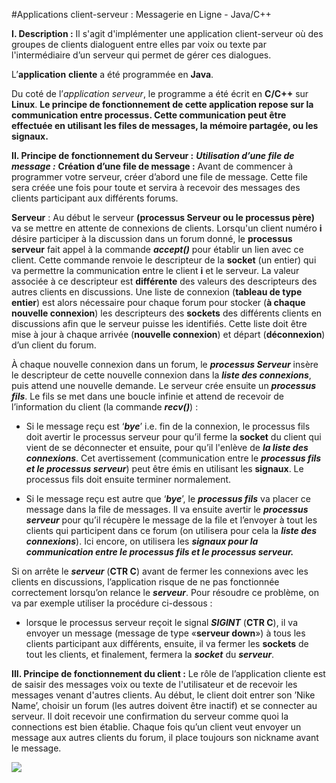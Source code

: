 #Applications client-serveur : Messagerie en Ligne - Java/C++

**I. Description :**
Il s'agit d'implémenter une application client-serveur où des groupes de clients
dialoguent entre elles par voix ou texte par l'intermédiaire d’un serveur qui permet de gérer ces dialogues.

L’**application** **cliente** a été programmée en **Java**.

Du coté de l’*application serveur*, le programme a été écrit en **C/C++** sur **Linux**. **Le principe de fonctionnement de cette application repose sur la communication entre processus. Cette communication peut être effectuée en utilisant les files de messages, la mémoire partagée, ou les signaux.**

**II. Principe de fonctionnement du Serveur :**
***Utilisation d’une file de message :***
**Création d’une file de message :** Avant de commencer à programmer votre serveur, créer d’abord une file de message. Cette file sera créée une fois pour toute et servira à recevoir des messages des clients participant aux différents forums.

**Serveur** : Au début le serveur **(processus Serveur ou le processus père)** va se mettre en attente de connexions de clients. Lorsqu'un client numéro **i** désire participer à la discussion dans un forum donné, le **processus serveur** fait appel à la commande ***accept()*** pour établir un lien avec ce client. Cette commande renvoie le descripteur de la **socket** (un entier) qui va permettre la communication entre le client **i** et le serveur. La valeur associée à ce descripteur est **différente** des valeurs des descripteurs des autres clients en discussions. Une liste de connexion (**tableau de type entier**) est alors nécessaire pour chaque forum pour stocker (**à chaque nouvelle connexion**) les descripteurs des **sockets** des différents clients en discussions afin que le serveur puisse les identifiés. Cette liste doit être mise à jour à chaque arrivée (**nouvelle connexion**) et départ (**déconnexion**) d’un client du forum.

À chaque nouvelle connexion dans un forum, le ***processus Serveur*** insère le descripteur de cette nouvelle connexion dans la ***liste des connexions***, puis attend une nouvelle demande. Le serveur crée ensuite un ***processus fils***. Le fils se met dans une boucle infinie et attend de recevoir de l’information du client (la commande ***recv()***) :

- Si le message reçu est ‘***bye***’ i.e. fin de la connexion, le processus fils doit
avertir le processus serveur pour qu’il ferme la **socket** du client qui vient de se déconnecter et ensuite, pour qu’il l'enlève de ***la liste des connexions***. Cet avertissement (communication entre le ***processus fils et le processus serveur***) peut être émis en utilisant les **signaux**. Le processus fils doit ensuite terminer normalement.

- Si le message reçu est autre que ‘***bye***’, le ***processus fils*** va placer ce message dans la file de messages. Il va ensuite avertir le ***processus serveur*** pour qu’il récupère le message de la file et l’envoyer à tout les clients qui participent dans ce forum (on utilisera pour cela la ***liste des connexions***). Ici encore, on utilisera les ***signaux pour la communication entre le processus fils et le processus serveur.***

Si on arrête le ***serveur*** (**CTR C**) avant de fermer les connexions avec les clients en discussions, l’application risque de ne pas fonctionnée correctement lorsqu’on relance le ***serveur***. Pour résoudre ce problème, on va par exemple utiliser la procédure ci-dessous :

- lorsque le processus serveur reçoit le signal ***SIGINT*** (**CTR C**), il va envoyer un message (message de type «**serveur down**») à tous les clients participant aux différents, ensuite, il va fermer les **sockets** de tout les clients, et finalement, fermera la ***socket*** du ***serveur***.

**III. Principe de fonctionnement du client :**
Le rôle de l’application cliente est de saisir des messages voix ou texte de l'utilisateur et de recevoir les messages venant d'autres clients. Au début, le client doit entrer son ’Nike Name’, choisir un forum (les autres doivent être inactif) et se connecter au serveur. Il doit recevoir une confirmation du serveur comme quoi la connections est bien établie. Chaque fois qu’un client veut envoyer un message aux autres clients du forum, il place toujours son nickname avant le message.

![](https://imgur.com/JjFnOlL.png)

